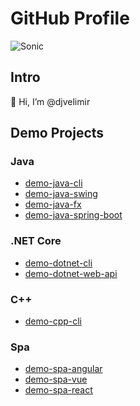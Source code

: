 # GitHub Profile
<img src="https://media.giphy.com/media/Lq6gXzrEt21hwvaZGA/giphy.gif" alt="Sonic" />

## Intro
👋 Hi, I’m @djvelimir
## Demo Projects
### Java
- [demo-java-cli](https://github.com/djvelimir/demo-java-cli.git)
- [demo-java-swing](https://github.com/djvelimir/demo-java-swing.git)
- [demo-java-fx](https://github.com/djvelimir/demo-java-fx.git)
- [demo-java-spring-boot](https://github.com/djvelimir/demo-java-spring-boot.git)

### .NET Core
- [demo-dotnet-cli](https://github.com/djvelimir/demo-dotnet-cli.git)
- [demo-dotnet-web-api](https://github.com/djvelimir/demo-dotnet-web-api.git)

### C++
- [demo-cpp-cli](https://github.com/djvelimir/demo-cpp-cli.git)

### Spa
- [demo-spa-angular](https://github.com/djvelimir/demo-spa-angular.git)
- [demo-spa-vue](https://github.com/djvelimir/demo-spa-vue.git)
- [demo-spa-react](https://github.com/djvelimir/demo-spa-react.git)
